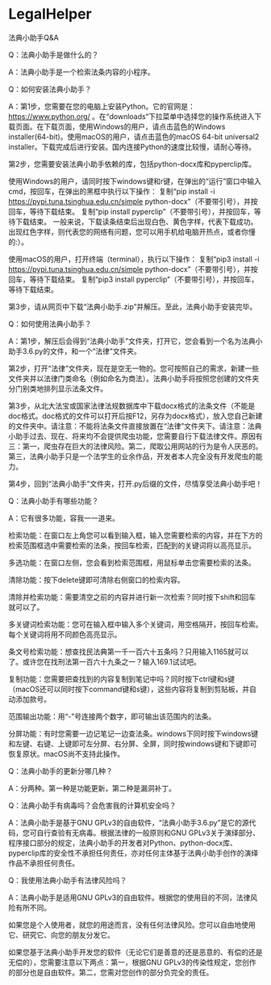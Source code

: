 # LegalHelper
法典小助手Q&A

Q：法典小助手是做什么的？

A：法典小助手是一个检索法条内容的小程序。

Q：如何安装法典小助手？

A：第1步，您需要在您的电脑上安装Python。它的官网是：https://www.python.org/
。在“downloads“下拉菜单中选择您的操作系统进入下载页面。在下载页面，使用Windows的用户，请点击蓝色的Windows installer(64-bit)。使用macOS的用户，请点击蓝色的macOS 64-bit universal2 installer。下载完成后进行安装。国内连接Python的速度比较慢，请耐心等待。

  第2步，您需要安装法典小助手依赖的库，包括python-docx库和pyperclip库。
  
  使用Windows的用户，请同时按下windows键和r键，在弹出的“运行”窗口中输入cmd，按回车，在弹出的黑框中执行以下操作：
  复制“pip install -i https://pypi.tuna.tsinghua.edu.cn/simple python-docx”（不要带引号），并按回车，等待下载结束。
  复制“pip install pyperclip”（不要带引号），并按回车，等待下载结束。
  一般来说，下载读条结束后出现白色、黄色字样，代表下载成功。出现红色字样，则代表您的网络有问题，您可以用手机给电脑开热点，或者你懂的:）。
  
  使用macOS的用户，打开终端（terminal），执行以下操作：
  复制“pip3 install -i https://pypi.tuna.tsinghua.edu.cn/simple python-docx”（不要带引号），并按回车，等待下载结束。
  复制“pip3 install pyperclip”（不要带引号），并按回车，等待下载结束。

  第3步，请从网页中下载“法典小助手.zip”并解压。至此，法典小助手安装完毕。

Q：如何使用法典小助手？

A：第1步，解压后会得到“法典小助手”文件夹，打开它，您会看到一个名为法典小助手3.6.py的文件，和一个“法律”文件夹。

  第2步，打开“法律”文件夹，现在是空无一物的。您可按照自己的需求，新建一些文件夹并以法律门类命名（例如命名为商法）。法典小助手将按照您创建的文件夹分门别类地排列显示法条文件。

  第3步，从北大法宝或国家法律法规数据库中下载docx格式的法条文件（不能是doc格式。doc格式的文件可以打开后按F12，另存为docx格式），放入您自己新建的文件夹中。请注意：不能将法条文件直接放置在“法律”文件夹下。请注意：法典小助手过去、现在、将来均不会提供爬虫功能，您需要自行下载法律文件。原因有三：第一，爬虫存在巨大的法律风险。第二，爬取公用网站的行为是令人厌恶的。第三，法典小助手只是一个法学生的业余作品，开发者本人完全没有开发爬虫的能力。

  第4步，回到“法典小助手”文件夹，打开.py后缀的文件，尽情享受法典小助手吧！

Q：法典小助手有哪些功能？

A：它有很多功能，容我一一道来。

  检索功能：在窗口左上角您可以看到输入框，输入您需要检索的内容，并在下方的检索范围框选中需要检索的法条，按回车检索，匹配到的关键词将以高亮显示。

  多选功能：在窗口左侧，您会看到检索范围框，用鼠标单击您需要检索的法条。

  清除功能：按下delete键即可清除右侧窗口的检索内容。

  清除并检索功能：需要清空之前的内容并进行新一次检索？同时按下shift和回车就可以了。

  多关键词检索功能：您可在输入框中输入多个关键词，用空格隔开，按回车检索。每个关键词将用不同颜色高亮显示。

  条文号检索功能：想查找民法典第一千一百六十五条吗？只用输入1165就可以了。或许您在找刑法第一百六十九条之一？输入169.1试试吧。

  复制功能：您需要把查找到的内容复制到笔记中吗？同时按下ctrl键和s键（macOS还可以同时按下command键和s键），这些内容将复制到剪贴板，并自动添加款号。

  范围输出功能：用“-”号连接两个数字，即可输出该范围内的法条。

  分屏功能：有时您需要一边记笔记一边查法条。windows下同时按下windows键和左键、右键、上键即可左分屏、右分屏、全屏，同时按windows键和下键即可恢复原状。macOS尚不支持此操作。

Q：法典小助手的更新分哪几种？

A：分两种。第一种是功能更新，第二种是漏洞补丁。

Q：法典小助手有病毒吗？会危害我的计算机安全吗？

A：法典小助手是基于GNU GPLv3的自由软件，“法典小助手3.6.py”是它的源代码，您可自行查验有无病毒。根据法律的一般原则和GNU GPLv3关于演绎部分、程序接口部分的规定，法典小助手的开发者对Python、python-docx库、pyperclip库的安全性不承担任何责任，亦对任何主体基于法典小助手创作的演绎作品不承担任何责任。

Q：我使用法典小助手有法律风险吗？

A：法典小助手是适用GNU GPLv3的自由软件。根据您的使用目的不同，法律风险有所不同。

  如果您是个人使用者，就您的用途而言，没有任何法律风险。您可以自由地使用它、研究它、向您的朋友分发它。

  如果您基于法典小助手开发您的软件（无论它们是善意的还是恶意的、有偿的还是无偿的），您需要注意以下两点：第一，根据GNU GPLv3的传染性规定，您创作的部分也是自由软件。第二，您需对您创作的部分负完全的责任。


  
  
  




  
  
